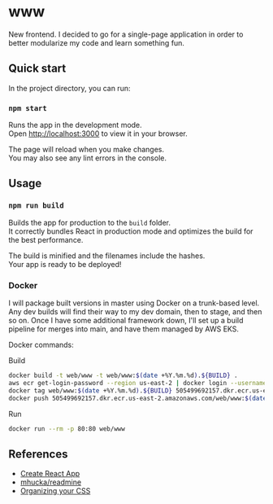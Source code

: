 # www

New frontend. I decided to go for a single-page application in order to better modularize my code and learn something fun.

## Quick start

In the project directory, you can run:

### `npm start`

Runs the app in the development mode.\
Open [http://localhost:3000](http://localhost:3000) to view it in your browser.

The page will reload when you make changes.\
You may also see any lint errors in the console.

## Usage

### `npm run build`

Builds the app for production to the `build` folder.\
It correctly bundles React in production mode and optimizes the build for the best performance.

The build is minified and the filenames include the hashes.\
Your app is ready to be deployed!

### Docker

I will package built versions in master using Docker on a trunk-based level. Any dev builds will find their way to my dev domain, then to stage, and then so on. Once I have some additional framework down, I'll set up a build pipeline for merges into main, and have them managed by AWS EKS.

Docker commands:

Build

```bash
docker build -t web/www -t web/www:$(date +%Y.%m.%d).${BUILD} .
aws ecr get-login-password --region us-east-2 | docker login --username AWS --password-stdin 505499692157.dkr.ecr.us-east-2.amazonaws.com
docker tag web/www:$(date +%Y.%m.%d).${BUILD} 505499692157.dkr.ecr.us-east-2.amazonaws.com/web/www:$(date +%Y.%m.%d).${BUILD}
docker push 505499692157.dkr.ecr.us-east-2.amazonaws.com/web/www:$(date +%Y.%m.%d).${BUILD}
```

Run

```bash
docker run --rm -p 80:80 web/www
```

## References

* [Create React App](https://github.com/facebook/create-react-app)
* [mhucka/readmine](https://github.com/mhucka/readmine)
* [Organizing your CSS](https://developer.mozilla.org/en-US/docs/Learn_web_development/Core/Styling_basics/Organizing)
